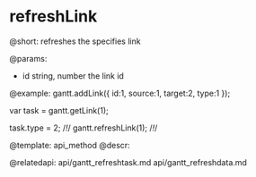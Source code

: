 refreshLink
=============
@short: refreshes the specifies link
	

@params:
- id	string, number	the link id



@example:
gantt.addLink({
    id:1,
    source:1,
    target:2,
    type:1
});

var task = gantt.getLink(1);

task.type = 2; /*!*/
gantt.refreshLink(1);       /*!*/

@template:	api_method
@descr:

@relatedapi:
	api/gantt_refreshtask.md
    api/gantt_refreshdata.md